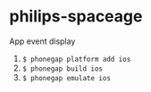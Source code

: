 # philips-spaceage
App event display


1. `$ phonegap platform add ios`
2. `$ phonegap build ios`
3. `$ phonegap emulate ios`
